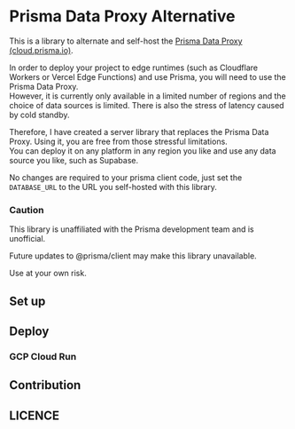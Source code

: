 # Prisma Data Proxy Alternative

This is a library to alternate and self-host the [Prisma Data Proxy (cloud.prisma.io)](https://www.prisma.io/docs/concepts/data-platform/data-proxy).

In order to deploy your project to edge runtimes (such as Cloudflare Workers or Vercel Edge Functions) and use Prisma, you will need to use the Prisma Data Proxy.  
However, it is currently only available in a limited number of regions and the choice of data sources is limited. There is also the stress of latency caused by cold standby.

Therefore, I have created a server library that replaces the Prisma Data Proxy. Using it, you are free from those stressful limitations.  
You can deploy it on any platform in any region you like and use any data source you like, such as Supabase.

No changes are required to your prisma client code, just set the `DATABASE_URL` to the URL you self-hosted with this library.

### Caution 

This library is unaffiliated with the Prisma development team and is unofficial.  

Future updates to @prisma/client may make this library unavailable.

Use at your own risk.

## Set up

## Deploy 

### GCP Cloud Run

## Contribution

## LICENCE